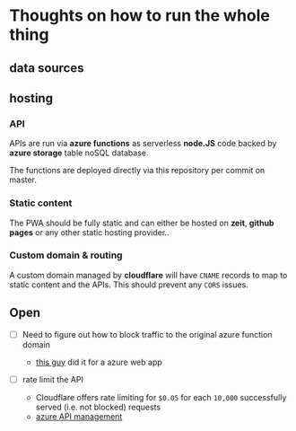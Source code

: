 # Thoughts on how to run the whole thing

## data sources



## hosting

### API

APIs are run via **azure functions** as serverless **node.JS** code backed by **azure storage** table noSQL database.

The functions are deployed directly via this repository per commit on master.

### Static content

The PWA should be fully static and can either be hosted on **zeit**, **github pages** or any other static hosting provider..

### Custom domain & routing

A custom domain managed by **cloudflare** will have `CNAME` records to map to static content and the APIs. This should prevent any `CORS` issues.


## Open

* [ ] Need to figure out how to block traffic to the original azure function domain
  * [this guy](https://kvaes.wordpress.com/2016/11/09/azure-a-poor-mans-ssl-termination-by-leveraging-cloudflare/) did it for a azure web app

* [ ] rate limit the API
  * Cloudflare offers rate limiting for `$0.05` for each `10,000` successfully served (i.e. not blocked) requests
  * [azure API management](https://docs.microsoft.com/en-us/azure/api-management/api-management-howto-product-with-rules)